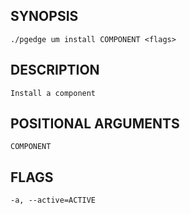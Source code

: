 
## SYNOPSIS
    ./pgedge um install COMPONENT <flags>

## DESCRIPTION
    Install a component

## POSITIONAL ARGUMENTS
    COMPONENT

## FLAGS
    -a, --active=ACTIVE
    
    
